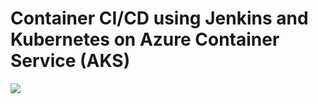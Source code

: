 
# Container CI/CD using Jenkins and Kubernetes on Azure Container Service (AKS)
<a href="https://portal.azure.com/#create/Microsoft.Template/uri/https%3A%2F%2Fraw.githubusercontent.com%2FTylerLu%2Fhello-world%2Fmaster%2F%jenkins-cicd-container2Fazuredeploy.json" target="_blank">
    <img src="http://azuredeploy.net/deploybutton.png"/>
</a>
